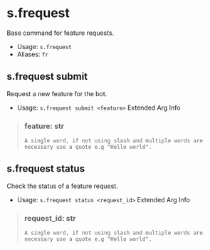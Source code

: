# s.frequest
Base command for feature requests.<br/>
 - Usage: `s.frequest`
 - Aliases: `fr`
## s.frequest submit
Request a new feature for the bot.<br/>
 - Usage: `s.frequest submit <feature>`
Extended Arg Info
> ### feature: str
> ```
> A single word, if not using slash and multiple words are necessary use a quote e.g "Hello world".
> ```
## s.frequest status
Check the status of a feature request.<br/>
 - Usage: `s.frequest status <request_id>`
Extended Arg Info
> ### request_id: str
> ```
> A single word, if not using slash and multiple words are necessary use a quote e.g "Hello world".
> ```

